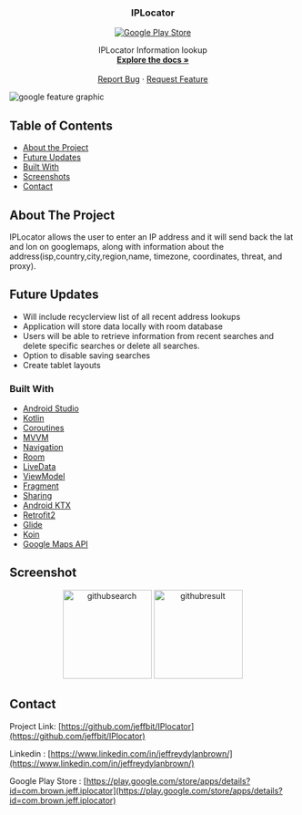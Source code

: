  <h3 align="center">IPLocator</h3>
 <p align = "center">
<a href="https://play.google.com/store/apps/details?id=com.brown.jeff.iplocator">
<img src="https://user-images.githubusercontent.com/26611879/75366175-2c8ad200-5873-11ea-954e-0719977cc28b.png" alt="Google Play Store">
 </a>
 </p>



  <p align="center">
    IPLocator Information lookup
    <br />
    <a href="https://github.com/jeffbit/IPlocator"><strong>Explore the docs »</strong></a>
    <br />
    <br />
    <a href="https://github.com/jeffbit/IPlocator/issues">Report Bug</a>
    ·
    <a href="https://github.com/jeffbit/IPlocator/issues">Request Feature</a>
 
  </p>
</p>

![google feature graphic](https://user-images.githubusercontent.com/26611879/75197223-98a1f480-5712-11ea-9b01-e55e41b9730e.jpg)


<!-- TABLE OF CONTENTS -->
## Table of Contents

* [About the Project](#about-the-project)
* [Future Updates](#future-updates)
* [Built With](#built-with)
* [Screenshots](#screenshot)
* [Contact](#contact)



<!-- ABOUT THE PROJECT -->
## About The Project
<p>IPLocator allows the user to enter an IP address and it will send back the lat and lon on googlemaps, along with information about the address(isp,country,city,region,name, timezone, coordinates, threat, and proxy).</p>

<!--FUTURE UPDATES -->
## Future Updates

 <ul>
 <li>Will include recyclerview list of all recent address lookups </li>
 <li>Application will store data locally with room database</li>
 <li>Users will be able to retrieve information from recent searches and delete specific searches or delete all searches. </li>
<li>Option to disable saving searches</li>
 <li>Create tablet layouts</li>

 </ul>





### Built With
* [Android Studio](https://developer.android.com/studio)
* [Kotlin](https://kotlinlang.org/)
* [Coroutines](https://kotlinlang.org/docs/reference/coroutines-overview.html)
* [MVVM](https://developer.android.com/jetpack/docs/guide)
* [Navigation](https://developer.android.com/guide/navigation)
* [Room](https://developer.android.com/topic/libraries/architecture/room)
* [LiveData](https://developer.android.com/topic/libraries/architecture/livedata)
* [ViewModel](https://developer.android.com/topic/libraries/architecture/viewmodel)
* [Fragment](https://developer.android.com/guide/components/fragments)
* [Sharing](https://developer.android.com/training/sharing)
* [Android KTX](https://developer.android.com/kotlin/ktx.html)
* [Retrofit2](https://github.com/square/retrofit)
* [Glide](https://github.com/bumptech/glide)
* [Koin](https://insert-koin.io/)
* [Google Maps API](https://developers.google.com/maps/documentation/android-sdk/intro)





<!--- SCREENSHOTS -->
## Screenshot
<p align= "center">
<img width="156" alt="githubsearch" src="https://user-images.githubusercontent.com/26611879/75198294-19fa8680-5715-11ea-862c-07ab6fa2345e.png">
<img width="156" alt="githubresult" src="https://user-images.githubusercontent.com/26611879/75198270-0d762e00-5715-11ea-8b1c-3f8ac942fd54.png">
 </p>








<!-- CONTACT -->
## Contact

Project Link: [https://github.com/jeffbit/IPlocator](https://github.com/jeffbit/IPlocator)

Linkedin : [https://www.linkedin.com/in/jeffreydylanbrown/](https://www.linkedin.com/in/jeffreydylanbrown/)

Google Play Store : [https://play.google.com/store/apps/details?id=com.brown.jeff.iplocator](https://play.google.com/store/apps/details?id=com.brown.jeff.iplocator)












<!-- MARKDOWN LINKS & IMAGES -->
<!-- https://www.markdownguide.org/basic-syntax/#reference-style-links -->
[linkedin-url]: https://linkedin.com/in/jeffreydylanbrown
